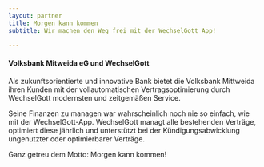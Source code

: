 ```yaml
---
layout: partner 
title: Morgen kann kommen 
subtitle: Wir machen den Weg frei mit der WechselGott App!

---
```


#### Volksbank Mitweida eG und WechselGott

Als zukunftsorientierte und innovative Bank bietet die Volksbank Mittweida ihren Kunden mit der vollautomatischen
Vertragsoptimierung durch WechselGott modernsten und zeitgemäßen Service.

Seine Finanzen zu managen war wahrscheinlich noch nie so einfach, wie mit der WechselGott-App. WechselGott managt alle
bestehenden Verträge, optimiert diese jährlich und unterstützt bei der Kündigungsabwicklung ungenutzter oder
optimierbarer Verträge.

Ganz getreu dem Motto: Morgen kann kommen!
